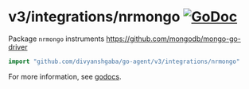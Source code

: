 # v3/integrations/nrmongo [![GoDoc](https://godoc.org/github.com/divyanshgaba/go-agent/v3/integrations/nrmongo?status.svg)](https://godoc.org/github.com/divyanshgaba/go-agent/v3/integrations/nrmongo)

Package `nrmongo` instruments https://github.com/mongodb/mongo-go-driver

```go
import "github.com/divyanshgaba/go-agent/v3/integrations/nrmongo"
```

For more information, see
[godocs](https://godoc.org/github.com/divyanshgaba/go-agent/v3/integrations/nrmongo).
